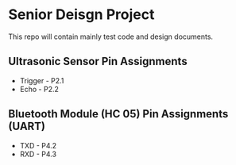 # Senior Deisgn Project

This repo will contain mainly test code and design documents.

## Ultrasonic Sensor Pin Assignments
* Trigger - P2.1
* Echo    - P2.2

## Bluetooth Module (HC 05) Pin Assignments (UART)
* TXD - P4.2
* RXD - P4.3
